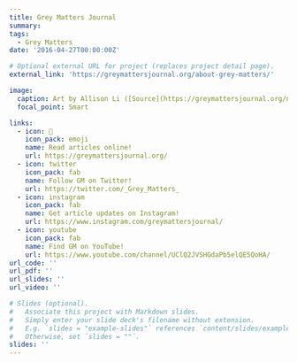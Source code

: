 ```yaml
---
title: Grey Matters Journal
summary: 
tags:
  - Grey Matters
date: '2016-04-27T00:00:00Z'

# Optional external URL for project (replaces project detail page).
external_link: 'https://greymattersjournal.org/about-grey-matters/'

image:
  caption: Art by Allison Li ([Source](https://greymattersjournal.org/navigating-the-cosmos-of-whole-brain-imaging/))
  focal_point: Smart

links:
  - icon: 📖
    icon_pack: emoji
    name: Read articles online!
    url: https://greymattersjournal.org/
  - icon: twitter
    icon_pack: fab
    name: Follow GM on Twitter!
    url: https://twitter.com/_Grey_Matters_
  - icon: instagram
    icon_pack: fab
    name: Get article updates on Instagram!
    url: https://www.instagram.com/greymattersjournal/
  - icon: youtube
    icon_pack: fab
    name: Find GM on YouTube!
    url: https://www.youtube.com/channel/UClQ2JVSHGdaPb5elQE5QoHA/
url_code: ''
url_pdf: ''
url_slides: ''
url_video: ''

# Slides (optional).
#   Associate this project with Markdown slides.
#   Simply enter your slide deck's filename without extension.
#   E.g. `slides = "example-slides"` references `content/slides/example-slides.md`.
#   Otherwise, set `slides = ""`.
slides: ''
---
```


